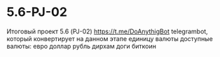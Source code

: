 # 5.6-PJ-02
Итоговый проект 5.6 (PJ-02)
https://t.me/DoAnythigBot
telegrambot, который конвертирует на данном этапе единицу валюты
доступные валюты:
  евро
  доллар
  рубль
  дирхам
  доги
  биткоин
